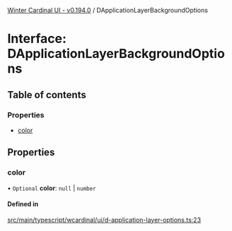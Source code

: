 [Winter Cardinal UI - v0.194.0](../index.md) / DApplicationLayerBackgroundOptions

# Interface: DApplicationLayerBackgroundOptions

## Table of contents

### Properties

- [color](DApplicationLayerBackgroundOptions.md#color)

## Properties

### color

• `Optional` **color**: ``null`` \| `number`

#### Defined in

[src/main/typescript/wcardinal/ui/d-application-layer-options.ts:23](https://github.com/winter-cardinal/winter-cardinal-ui/blob/v0.194.0/src/main/typescript/wcardinal/ui/d-application-layer-options.ts#L23)
